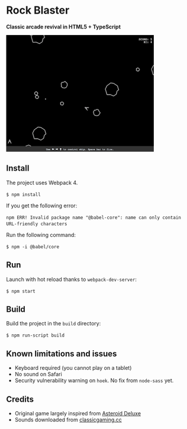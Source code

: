 # Rock Blaster

**Classic arcade revival in HTML5 + TypeScript** 

![](rock-blaster.png)

## Install

The project uses Webpack 4.

`$ npm install`

If you get the following error:

`npm ERR! Invalid package name "@babel-core": name can only contain URL-friendly characters`

Run the following command:

`$ npm -i @babel/core`

## Run

Launch with hot reload thanks to `webpack-dev-server`:

`$ npm start`

## Build

Build the project in the `build` directory:

`$ npm run-script build`

## Known limitations and issues

* Keyboard required (you cannot play on a tablet)
* No sound on Safari
* Security vulnerability warning on `hoek`. No fix from `node-sass` yet.

## Credits

* Original game largely inspired from
[Asteroid Deluxe](https://www.arcade-history.com/?n=asteroids-deluxe&page=detail&id=127)
* Sounds downloaded from [classicgaming.cc](http://www.classicgaming.cc/classics/asteroids/sounds)
 
